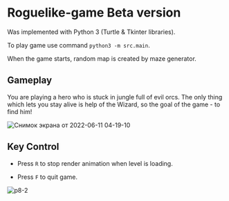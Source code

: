 # Roguelike-game Beta version

Was implemented with Python 3 (Turtle & Tkinter libraries).

To play game use command `python3 -m src.main`.

When the game starts, random map is created by maze generator. 


## Gameplay

You are playing a hero who is stuck in jungle full of evil orcs. The only thing which lets you stay alive is help of the Wizard, so the goal of the game - to find him!

![Снимок экрана от 2022-06-11 04-19-10](https://user-images.githubusercontent.com/64794482/173167151-7e9a12fd-a5b1-490e-9cd8-2f776c672998.png)

## Key Control

* Press `R` to stop render animation when level is loading.

* Press `F` to quit game. 

![p8-2](https://user-images.githubusercontent.com/64794482/173077825-1ba4bc3b-beff-499e-83f0-3daf532e338e.jpg)




